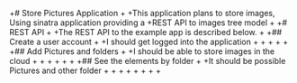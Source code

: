 +# Store Pictures Application
+
+This application plans to store images, Using sinatra application providing a
+REST API to images tree model
+
+# REST API
+ 
+The REST API to the example app is described below.
+
+## Create a user account
+ 
+I should get logged into the application
+
+
+
+
+
+## Add Pictures and folders
+
+I should be able to store images in the cloud
+
+
+
+
+
+
+## See the elements by folder
+
+It should be possible Pictures and other folder
+
+
+
+
+
+
+
+

